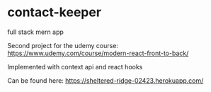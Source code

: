 # contact-keeper
full stack mern app

Second project for the udemy course: https://www.udemy.com/course/modern-react-front-to-back/

Implemented with context api and react hooks

Can be found here: https://sheltered-ridge-02423.herokuapp.com/
